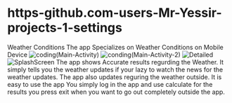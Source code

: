 # https-github.com-users-Mr-Yessir-projects-1-settings
Weather Conditions
The app Specializes on Weather Conditions on Mobile Device
![coding(Main-Activity)](https://github.com/Mr-Yessir/https-github.com-users-Mr-Yessir-projects-1-settings/assets/164017390/0eb96de0-77a4-4538-990d-1330ccbeba75)
![conding(Main-Activity-2)](https://github.com/Mr-Yessir/https-github.com-users-Mr-Yessir-projects-1-settings/assets/164017390/de22bf3a-ec11-4a3a-8b5d-472e93ee0229)
![Detailed](https://github.com/Mr-Yessir/https-github.com-users-Mr-Yessir-projects-1-settings/assets/164017390/f0c0db65-2838-40b1-88a5-eb787b27d223)
![SplashScreen](https://github.com/Mr-Yessir/https-github.com-users-Mr-Yessir-projects-1-settings/assets/164017390/babc2673-d73e-4e46-aea6-0218611ec7b0)
The app shows Accurate results regurding the Weather.
It simply tells you the weather updates if your lazy to watch the news for the weather updates.
The app also updates reguring the weather outside.
It is easy to use the app
You simply log in the app and use calculate for the results
you press exit when you want to go out completely outside the app.
